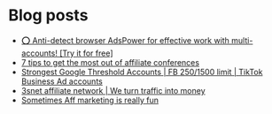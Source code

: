 # Blog posts
<!-- BLOG-POST-LIST:START -->
- [⭕ Anti-detect browser AdsPower for effective work with multi-accounts! [Try it for free]](https://afflift.com/f/threads/%E2%AD%95-anti-detect-browser-adspower-for-effective-work-with-multi-accounts-try-it-for-free.8805/)
- [7 tips to get the most out of affiliate conferences](https://afflift.com/f/threads/7-tips-to-get-the-most-out-of-affiliate-conferences.8604/)
- [Strongest Google Threshold Accounts | FB $250/$1500 limit | TikTok Business Ad accounts](https://afflift.com/f/threads/strongest-google-threshold-accounts-fb-250-1500-limit-tiktok-business-ad-accounts.10396/)
- [3snet affiliate network | We turn traffic into money](https://afflift.com/f/threads/3snet-affiliate-network-we-turn-traffic-into-money.1333/)
- [Sometimes Aff marketing is really fun](https://afflift.com/f/threads/sometimes-aff-marketing-is-really-fun.10381/)
<!-- BLOG-POST-LIST:END -->

